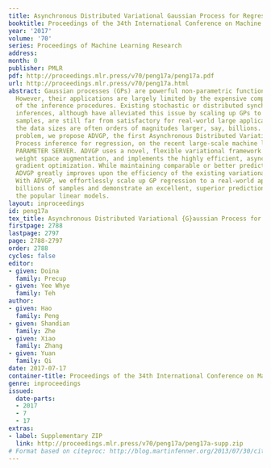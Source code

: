 ```yaml
---
title: Asynchronous Distributed Variational Gaussian Process for Regression
booktitle: Proceedings of the 34th International Conference on Machine Learning
year: '2017'
volume: '70'
series: Proceedings of Machine Learning Research
address: 
month: 0
publisher: PMLR
pdf: http://proceedings.mlr.press/v70/peng17a/peng17a.pdf
url: http://proceedings.mlr.press/v70/peng17a.html
abstract: Gaussian processes (GPs) are powerful non-parametric function estimators.
  However, their applications are largely limited by the expensive computational cost
  of the inference procedures. Existing stochastic or distributed synchronous variational
  inferences, although have alleviated this issue by scaling up GPs to millions of
  samples, are still far from satisfactory for real-world large applications, where
  the data sizes are often orders of magnitudes larger, say, billions. To solve this
  problem, we propose ADVGP, the first Asynchronous Distributed Variational Gaussian
  Process inference for regression, on the recent large-scale machine learning platform,
  PARAMETER SERVER. ADVGP uses a novel, flexible variational framework based on a
  weight space augmentation, and implements the highly efficient, asynchronous proximal
  gradient optimization. While maintaining comparable or better predictive performance,
  ADVGP greatly improves upon the efficiency of the existing variational methods.
  With ADVGP, we effortlessly scale up GP regression to a real-world application with
  billions of samples and demonstrate an excellent, superior prediction accuracy to
  the popular linear models.
layout: inproceedings
id: peng17a
tex_title: Asynchronous Distributed Variational {G}aussian Process for Regression
firstpage: 2788
lastpage: 2797
page: 2788-2797
order: 2788
cycles: false
editor:
- given: Doina
  family: Precup
- given: Yee Whye
  family: Teh
author:
- given: Hao
  family: Peng
- given: Shandian
  family: Zhe
- given: Xiao
  family: Zhang
- given: Yuan
  family: Qi
date: 2017-07-17
container-title: Proceedings of the 34th International Conference on Machine Learning
genre: inproceedings
issued:
  date-parts:
  - 2017
  - 7
  - 17
extras:
- label: Supplementary ZIP
  link: http://proceedings.mlr.press/v70/peng17a/peng17a-supp.zip
# Format based on citeproc: http://blog.martinfenner.org/2013/07/30/citeproc-yaml-for-bibliographies/
---
```

